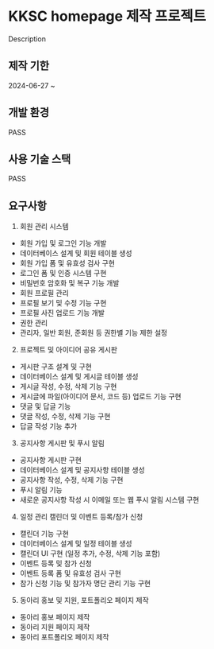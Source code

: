 # KKSC homepage 제작 프로젝트

Description

## 제작 기한

2024-06-27 ~ 

## 개발 환경

PASS

## 사용 기술 스택

PASS

## 요구사항

1. 회원 관리 시스템

- 회원 가입 및 로그인 기능 개발
- 데이터베이스 설계 및 회원 테이블 생성
- 회원 가입 폼 및 유효성 검사 구현
- 로그인 폼 및 인증 시스템 구현
- 비밀번호 암호화 및 복구 기능 개발
- 회원 프로필 관리
- 프로필 보기 및 수정 기능 구현
- 프로필 사진 업로드 기능 개발
- 권한 관리
- 관리자, 일반 회원, 준회원 등 권한별 기능 제한 설정


2. 프로젝트 및 아이디어 공유 게시판

- 게시판 구조 설계 및 구현
- 데이터베이스 설계 및 게시글 테이블 생성
- 게시글 작성, 수정, 삭제 기능 구현
- 게시글에 파일(아이디어 문서, 코드 등) 업로드 기능 구현
- 댓글 및 답글 기능
- 댓글 작성, 수정, 삭제 기능 구현
- 답글 작성 기능 추가


3. 공지사항 게시판 및 푸시 알림

- 공지사항 게시판 구현
- 데이터베이스 설계 및 공지사항 테이블 생성
- 공지사항 작성, 수정, 삭제 기능 구현
- 푸시 알림 기능
- 새로운 공지사항 작성 시 이메일 또는 웹 푸시 알림 시스템 구현


4. 일정 관리 캘린더 및 이벤트 등록/참가 신청

- 캘린더 기능 구현
- 데이터베이스 설계 및 일정 테이블 생성
- 캘린더 UI 구현 (일정 추가, 수정, 삭제 기능 포함)
- 이벤트 등록 및 참가 신청
- 이벤트 등록 폼 및 유효성 검사 구현
- 참가 신청 기능 및 참가자 명단 관리 기능 구현
 
5. 동아리 홍보 및 지원, 포트폴리오 페이지 제작

- 동아리 홍보 페이지 제작
- 동아리 지원 페이지 제작
- 동아리 포트폴리오 페이지 제작




